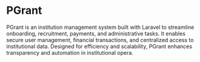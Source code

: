 # PGrant
PGrant is an institution management system built with Laravel to streamline onboarding, recruitment, payments, and administrative tasks. It enables secure user management, financial transactions, and centralized access to institutional data. Designed for efficiency and scalability, PGrant enhances transparency and automation in institutional opera.
